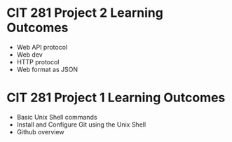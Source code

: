 # CIT 281 Project 2 Learning Outcomes

- Web API protocol
- Web dev
- HTTP protocol
- Web format as JSON


# CIT 281 Project 1 Learning Outcomes

- Basic Unix Shell commands
- Install and Configure Git using the Unix Shell
- Github overview
